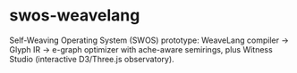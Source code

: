 # swos-weavelang
Self-Weaving Operating System (SWOS) prototype: WeaveLang compiler → Glyph IR → e-graph optimizer with ache-aware semirings, plus Witness Studio (interactive D3/Three.js observatory).
